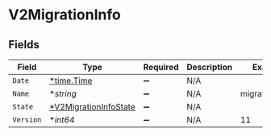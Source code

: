 # V2MigrationInfo


## Fields

| Field                                                                | Type                                                                 | Required                                                             | Description                                                          | Example                                                              |
| -------------------------------------------------------------------- | -------------------------------------------------------------------- | -------------------------------------------------------------------- | -------------------------------------------------------------------- | -------------------------------------------------------------------- |
| `Date`                                                               | [*time.Time](https://pkg.go.dev/time#Time)                           | :heavy_minus_sign:                                                   | N/A                                                                  |                                                                      |
| `Name`                                                               | **string*                                                            | :heavy_minus_sign:                                                   | N/A                                                                  | migrations:001                                                       |
| `State`                                                              | [*V2MigrationInfoState](../../models/shared/v2migrationinfostate.md) | :heavy_minus_sign:                                                   | N/A                                                                  |                                                                      |
| `Version`                                                            | **int64*                                                             | :heavy_minus_sign:                                                   | N/A                                                                  | 11                                                                   |